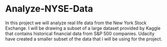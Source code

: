 # Analyze-NYSE-Data
In this project we will analyze real life data from the New York Stock Exchange. I will be drawing a subset of a large dataset provided by Kaggle that contains historical financial data from S&amp;P 500 companies. Udacity have created a smaller subset of the data that i will be using for the project.
